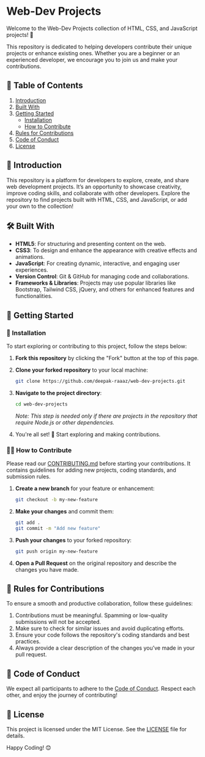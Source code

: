 
# Web-Dev Projects

Welcome to the Web-Dev Projects collection of HTML, CSS, and JavaScript projects! 🎉

This repository is dedicated to helping developers contribute their unique projects or enhance existing ones. Whether you are a beginner or an experienced developer, we encourage you to join us and make your contributions.

## 📑 Table of Contents
1. [Introduction](#introduction)
2. [Built With](#built-with)
3. [Getting Started](#getting-started)
   - [Installation](#installation)
   - [How to Contribute](#how-to-contribute)
4. [Rules for Contributions](#rules-for-contributions)
5. [Code of Conduct](#code-of-conduct)
6. [License](#license)

## 📖 Introduction

This repository is a platform for developers to explore, create, and share web development projects. It’s an opportunity to showcase creativity, improve coding skills, and collaborate with other developers. Explore the repository to find projects built with HTML, CSS, and JavaScript, or add your own to the collection!

## 🛠 Built With

- **HTML5**: For structuring and presenting content on the web.
- **CSS3**: To design and enhance the appearance with creative effects and animations.
- **JavaScript**: For creating dynamic, interactive, and engaging user experiences.
- **Version Control**: Git & GitHub for managing code and collaborations.
- **Frameworks & Libraries**: Projects may use popular libraries like Bootstrap, Tailwind CSS, jQuery, and others for enhanced features and functionalities.

## 🏁 Getting Started

### 🔧 Installation

To start exploring or contributing to this project, follow the steps below:

1. **Fork this repository** by clicking the "Fork" button at the top of this page.
2. **Clone your forked repository** to your local machine:
   ```bash
   git clone https://github.com/deepak-raaaz/web-dev-projects.git
   ```
3. **Navigate to the project directory**:
   ```bash
   cd web-dev-projects
   ```

   *Note: This step is needed only if there are projects in the repository that require Node.js or other dependencies.*

4. You're all set! 🎉 Start exploring and making contributions.

### 🧑‍💻 How to Contribute

Please read our [CONTRIBUTING.md](./CONTRIBUTING.md) before starting your contributions. It contains guidelines for adding new projects, coding standards, and submission rules.

1. **Create a new branch** for your feature or enhancement:
   ```bash
   git checkout -b my-new-feature
   ```
2. **Make your changes** and commit them:
   ```bash
   git add .
   git commit -m "Add new feature"
   ```
3. **Push your changes** to your forked repository:
   ```bash
   git push origin my-new-feature
   ```
4. **Open a Pull Request** on the original repository and describe the changes you have made.


## 📜 Rules for Contributions

To ensure a smooth and productive collaboration, follow these guidelines:
1. Contributions must be meaningful. Spamming or low-quality submissions will not be accepted.
2. Make sure to check for similar issues and avoid duplicating efforts.
3. Ensure your code follows the repository's coding standards and best practices.
4. Always provide a clear description of the changes you’ve made in your pull request.

## 📜 Code of Conduct

We expect all participants to adhere to the [Code of Conduct](./CODE_OF_CONDUCT.md). Respect each other, and enjoy the journey of contributing!

## 📝 License

This project is licensed under the MIT License. See the [LICENSE](./LICENSE) file for details.

Happy Coding! 😊
